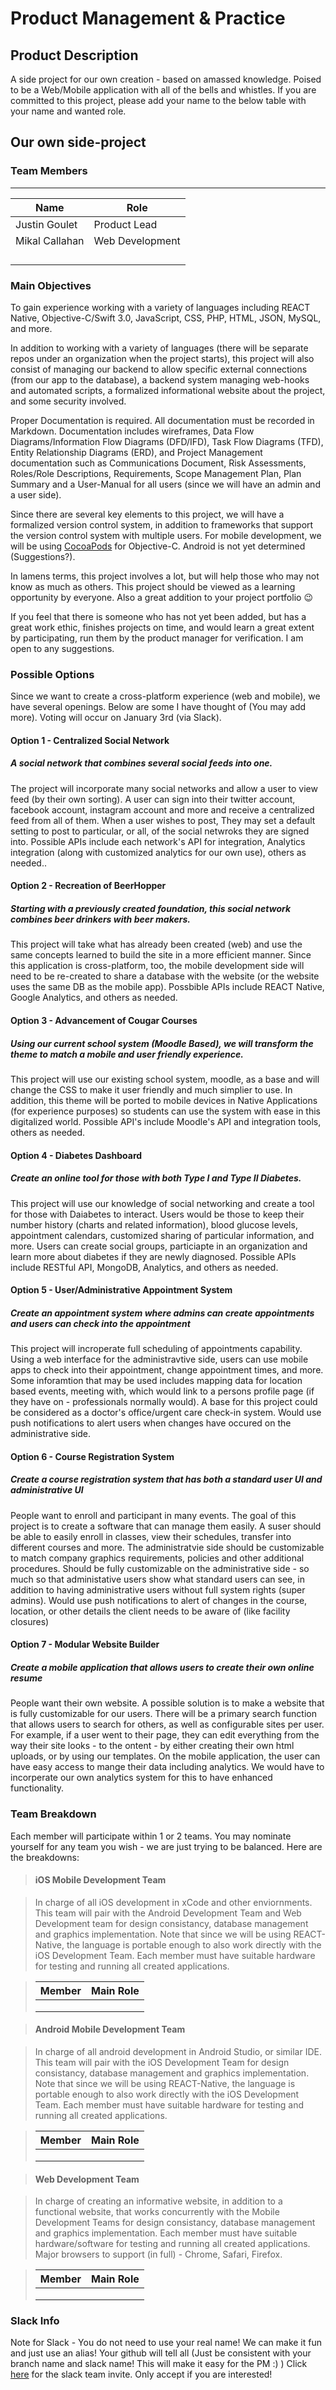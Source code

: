 # Product Management & Practice

## Product Description

A side project for our own creation - based on amassed knowledge. Poised to be a Web/Mobile application with all of the bells and whistles. If you are committed to this project, please add your name to the below table with your name and wanted role.

## Our own side-project

### Team Members

--------------------------------------------------------------------------------

Name           | Role
-------------- | ---------------
Justin Goulet  | Product Lead
Mikal Callahan | Web Development
               |
               |
               |
               |

### Main Objectives

To gain experience working with a variety of languages including REACT Native, Objective-C/Swift 3.0, JavaScript, CSS, PHP, HTML, JSON, MySQL, and more.

In addition to working with a variety of languages (there will be separate repos under an organization when the project starts), this project will also consist of managing our backend to allow specific external connections (from our app to the database), a backend system managing web-hooks and automated scripts, a formalized informational website about the project, and some security involved.

Proper Documentation is required. All documentation must be recorded in Markdown. Documentation includes wireframes, Data Flow Diagrams/Information Flow Diagrams (DFD/IFD), Task Flow Diagrams (TFD), Entity Relationship Diagrams (ERD), and Project Management documentation such as Communications Document, Risk Assessments, Roles/Role Descriptions, Requirements, Scope Management Plan, Plan Summary and a User-Manual for all users (since we will have an admin and a user side).

Since there are several key elements to this project, we will have a formalized version control system, in addition to frameworks that support the version control system with multiple users. For mobile development, we will be using [CocoaPods](https://cocoapods.org/https://cocoapods.org/) for Objective-C. Android is not yet determined (Suggestions?).

In lamens terms, this project involves a lot, but will help those who may not know as much as others. This project should be viewed as a learning opportunity by everyone. Also a great addition to your project portfolio :wink:

If you feel that there is someone who has not yet been added, but has a great work ethic, finishes projects on time, and would learn a great extent by participating, run them by the product manager for verification. I am open to any suggestions.

### Possible Options

Since we want to create a cross-platform experience (web and mobile), we have several openings. Below are some I have thought of (You may add more). Voting will occur on January 3rd (via Slack).

#### Option 1 - Centralized Social Network

##### A social network that combines several social feeds into one.

The project will incorporate many social networks and allow a user to view feed (by their own sorting). A user can sign into their twitter account, facebook account, instagram account and more and receive a centralized feed from all of them. When a user wishes to post, They may set a default setting to post to particular, or all, of the social netwroks they are signed into. Possible APIs include each network's API for integration, Analytics integration (along with customized analytics for our own use), others as needed..

#### Option 2 - Recreation of BeerHopper

##### Starting with a previously created foundation, this social network combines beer drinkers with beer makers.

This project will take what has already been created (web) and use the same concepts learned to build the site in a more efficient manner. Since this application is cross-platform, too, the mobile development side will need to be re-created to share a database with the website (or the website uses the same DB as the mobile app). Possbible APIs include REACT Native, Google Analytics, and others as needed.

#### Option 3 - Advancement of Cougar Courses

##### Using our current school system (Moodle Based), we will transform the theme to match a mobile and user friendly experience.

This project will use our existing school system, moodle, as a base and will change the CSS to make it user friendly and much simplier to use. In addition, this theme will be ported to mobile devices in Native Applications (for experience purposes) so students can use the system with ease in this digitalized world. Possible API's include Moodle's API and integration tools, others as needed.

#### Option 4 - Diabetes Dashboard

##### Create an online tool for those with both Type I and Type II Diabetes.

This project will use our knowledge of social networking and create a tool for those with Daiabetes to interact. Users would be those to keep their number history (charts and related information), blood glucose levels, appointment calendars, customized sharing of particular information, and more. Users can create social groups, particiapte in an organization and learn more about diabetes if they are newly diagnosed. Possible APIs include RESTful API, MongoDB, Analytics, and others as needed.

#### Option 5 - User/Administrative Appointment System

##### Create an appointment system where admins can create appointments and users can check into the appointment

This project will incroperate full scheduling of appointments capability. Using a web interface for the administravtive side, users can use mobile apps to check into their appointment, change appointment times, and more. Some inforamtion that may be used includes mapping data for location based events, meeting with, which would link to a persons profile page (if they have on - professionals normally would). A base for this project could be considered as a doctor's office/urgent care check-in system. Would use push notifications to alert users when changes have occured on the administrative side.

#### Option 6 - Course Registration System

##### Create a course registration system that has both a standard user UI and administrative UI

People want to enroll and participant in many events. The goal of this project is to create a software that can manage them easily. A suser should be able to easily enroll in classes, view their schedules, transfer into different courses and more. The administratvie side should be customizable to match company graphics requirements, policies and other additional procedures. Should be fully customizable on the administrative side - so much so that administative users show what standard users can see, in addition to having administrative users without full system rights (super admins). Would use push notifications to alert of changes in the course, location, or other details the client needs to be aware of (like facility closures)

#### Option 7 - Modular Website Builder

##### Create a mobile application that allows users to create their own online resume

People want their own website. A possible solution is to make a website that is fully customizable for our users. There will be a primary search function that allows users to search for others, as well as configurable sites per user. For example, if a user went to their page, they can edit everything from the way their site looks - to the ontent - by either creating their own html uploads, or by using our templates. On the mobile application, the user can have easy access to mange their data including analytics. We would have to incorperate our own analytics system for this to have enhanced functionality.

### Team Breakdown

Each member will participate within 1 or 2 teams. You may nominate yourself for any team you wish - we are just trying to be balanced. Here are the breakdowns:

> #### iOS Mobile Development Team

> In charge of all iOS development in xCode and other enviornments. This team will pair with the Android Development Team and Web Development team for design consistancy, database management and graphics implementation. Note that since we will be using REACT-Native, the language is portable enough to also work directly with the iOS Development Team. Each member must have suitable hardware for testing and running all created applications.

> Member | Main Role
> ------ | ---------
>        |
>        |
>        |

> #### Android Mobile Development Team

> In charge of all android development in Android Studio, or similar IDE. This team will pair with the iOS Development Team for design consistancy, database management and graphics implementation. Note that since we will be using REACT-Native, the language is portable enough to also work directly with the iOS Development Team. Each member must have suitable hardware for testing and running all created applications.

> Member | Main Role
> ------ | ---------
>        |
>        |
>        |

> #### Web Development Team

> In charge of creating an informative website, in addition to a functional website, that works concurrently with the Mobile Development Teams for design consistancy, database management and graphics implementation. Each member must have suitable hardware/software for testing and running all created applications. Major browsers to support (in full) - Chrome, Safari, Firefox.

> Member | Main Role
> ------ | ---------
>        |
>        |
>        |

### Slack Info

Note for Slack - You do not need to use your real name! We can make it fun and just use an alias! Your github will tell all (Just be consistent with your branch name and slack name! This will make it easy for the PM :) ) Click [here](https://sideproject-teamcsusm.slack.com/shared_invite/MTIxMjY0OTEyMDA1LTE0ODI4NjgxMjMtMzI1ZjhlYTk4OA) for the slack team invite. Only accept if you are interested!
